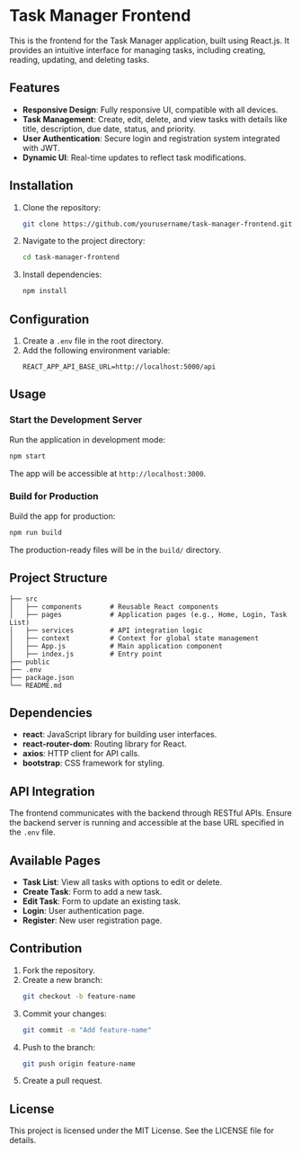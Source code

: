 # Task Manager Frontend

This is the frontend for the Task Manager application, built using React.js. It provides an intuitive interface for managing tasks, including creating, reading, updating, and deleting tasks.

## Features

- **Responsive Design**: Fully responsive UI, compatible with all devices.
- **Task Management**: Create, edit, delete, and view tasks with details like title, description, due date, status, and priority.
- **User Authentication**: Secure login and registration system integrated with JWT.
- **Dynamic UI**: Real-time updates to reflect task modifications.

## Installation

1. Clone the repository:
   ```bash
   git clone https://github.com/yourusername/task-manager-frontend.git
   ```
2. Navigate to the project directory:
   ```bash
   cd task-manager-frontend
   ```
3. Install dependencies:
   ```bash
   npm install
   ```

## Configuration

1. Create a `.env` file in the root directory.
2. Add the following environment variable:
   ```env
   REACT_APP_API_BASE_URL=http://localhost:5000/api
   ```

## Usage

### Start the Development Server
Run the application in development mode:
```bash
npm start
```

The app will be accessible at `http://localhost:3000`.

### Build for Production
Build the app for production:
```bash
npm run build
```

The production-ready files will be in the `build/` directory.

## Project Structure

```plaintext
├── src
│   ├── components       # Reusable React components
│   ├── pages            # Application pages (e.g., Home, Login, Task List)
│   ├── services         # API integration logic
│   ├── context          # Context for global state management
│   ├── App.js           # Main application component
│   ├── index.js         # Entry point
├── public
├── .env
├── package.json
└── README.md
```

## Dependencies

- **react**: JavaScript library for building user interfaces.
- **react-router-dom**: Routing library for React.
- **axios**: HTTP client for API calls.
- **bootstrap**: CSS framework for styling.

## API Integration
The frontend communicates with the backend through RESTful APIs. Ensure the backend server is running and accessible at the base URL specified in the `.env` file.

## Available Pages

- **Task List**: View all tasks with options to edit or delete.
- **Create Task**: Form to add a new task.
- **Edit Task**: Form to update an existing task.
- **Login**: User authentication page.
- **Register**: New user registration page.

## Contribution

1. Fork the repository.
2. Create a new branch:
   ```bash
   git checkout -b feature-name
   ```
3. Commit your changes:
   ```bash
   git commit -m "Add feature-name"
   ```
4. Push to the branch:
   ```bash
   git push origin feature-name
   ```
5. Create a pull request.

## License

This project is licensed under the MIT License. See the LICENSE file for details.
